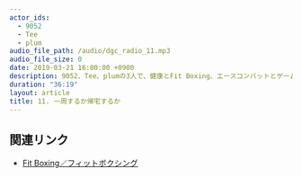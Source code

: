 ```yaml
---
actor_ids:
  - 9052
  - Tee
  - plum
audio_file_path: /audio/dgc_radio_11.mp3
audio_file_size: 0
date: 2019-03-21 16:00:00 +0900
description: 9052、Tee、plumの3人で、健康とFit Boxing、エースコンバットとゲームが1周した話をしました。
duration: "36:19"
layout: article
title: 11. 一周するか帰宅するか
---
```


## 関連リンク

- [Fit Boxing／フィットボクシング](https://www.imagineer.co.jp/package_game/fitboxing/)